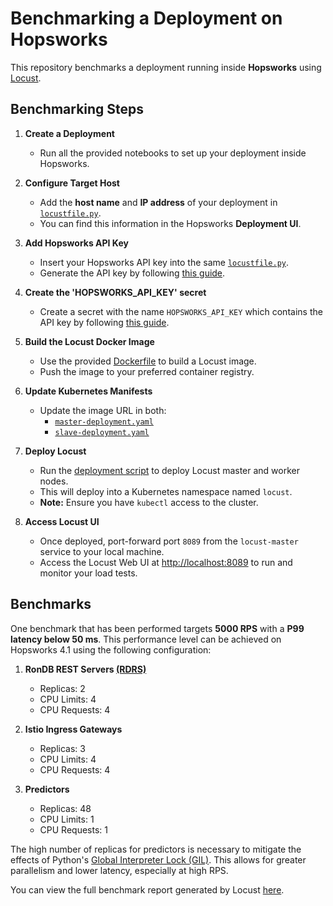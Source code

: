 # Benchmarking a Deployment on Hopsworks

This repository benchmarks a deployment running inside **Hopsworks** using [Locust](https://locust.io/).

## Benchmarking Steps

1. **Create a Deployment**

   - Run all the provided notebooks to set up your deployment inside Hopsworks.

2. **Configure Target Host**

   - Add the **host name** and **IP address** of your deployment in [`locustfile.py`](https://github.com/logicalclocks/hopsworks-tutorials/blob/branch-4.3/benchmarks/online-inference-pipeline/locust/locustfile.py#L12).
   - You can find this information in the Hopsworks **Deployment UI**.

3. **Add Hopsworks API Key**

   - Insert your Hopsworks API key into the same [`locustfile.py`](https://github.com/logicalclocks/hopsworks-tutorials/blob/branch-4.3/benchmarks/online-inference-pipeline/locust/locustfile.py#L12).
   - Generate the API key by following [this guide](https://docs.hopsworks.ai/latest/user_guides/projects/api_key/create_api_key/).

4. **Create the 'HOPSWORKS_API_KEY' secret**

   - Create a secret with the name `HOPSWORKS_API_KEY` which contains the API key by following [this guide](https://docs.hopsworks.ai/latest/user_guides/projects/secrets/create_secret/).

5. **Build the Locust Docker Image**

   - Use the provided [Dockerfile](https://github.com/logicalclocks/hopsworks-tutorials/blob/branch-4.3/benchmarks/online-inference-pipeline/locust/Dockerfile) to build a Locust image.
   - Push the image to your preferred container registry.

6. **Update Kubernetes Manifests**

   - Update the image URL in both:
     - [`master-deployment.yaml`](https://github.com/logicalclocks/hopsworks-tutorials/blob/branch-4.3/benchmarks/online-inference-pipeline/locust/kubernetes-locust/master-deployment.yaml#L28)
     - [`slave-deployment.yaml`](https://github.com/logicalclocks/hopsworks-tutorials/blob/branch-4.3/benchmarks/online-inference-pipeline/locust/kubernetes-locust/slave-deployment.yaml#L28)

7. **Deploy Locust**

   - Run the [deployment script](https://github.com/logicalclocks/hopsworks-tutorials/blob/branch-4.3/benchmarks/online-inference-pipeline/locust/kubernetes-locust/deploy.sh) to deploy Locust master and worker nodes.
   - This will deploy into a Kubernetes namespace named `locust`.
   - **Note:** Ensure you have `kubectl` access to the cluster.

8. **Access Locust UI**
   - Once deployed, port-forward port `8089` from the `locust-master` service to your local machine.
   - Access the Locust Web UI at [http://localhost:8089](http://localhost:8089) to run and monitor your load tests.

## Benchmarks

One benchmark that has been performed targets **5000 RPS** with a **P99 latency below 50 ms**. This performance level can be achieved on Hopsworks 4.1 using the following configuration:

1. **RonDB REST Servers [(RDRS)](https://docs.rondb.com/rondb_rest_api/)**

   - Replicas: 2
   - CPU Limits: 4
   - CPU Requests: 4

2. **Istio Ingress Gateways**

   - Replicas: 3
   - CPU Limits: 4
   - CPU Requests: 4

3. **Predictors**
   - Replicas: 48
   - CPU Limits: 1
   - CPU Requests: 1

The high number of replicas for predictors is necessary to mitigate the effects of Python's [Global Interpreter Lock (GIL)](https://wiki.python.org/moin/GlobalInterpreterLock). This allows for greater parallelism and lower latency, especially at high RPS.

You can view the full benchmark report generated by Locust [here](https://github.com/logicalclocks/hopsworks-tutorials/blob/branch-4.3/locust_reports/locust_report_5k_rps_25_batch_size.pdf).
